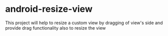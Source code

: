 # android-resize-view
This project will help to resize a custom view by dragging of view's side and provide  drag functionality  also to resize the view
